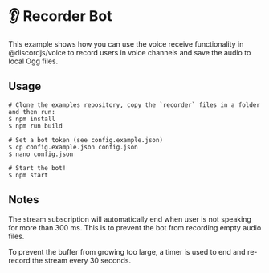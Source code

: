 # 👂 Recorder Bot

This example shows how you can use the voice receive functionality in @discordjs/voice to record users in voice channels
and save the audio to local Ogg files.

## Usage

```sh-session
# Clone the examples repository, copy the `recorder` files in a folder and then run:
$ npm install
$ npm run build

# Set a bot token (see config.example.json)
$ cp config.example.json config.json
$ nano config.json

# Start the bot!
$ npm start
```

## Notes

The stream subscription will automatically end when user is not speaking
for more than 300 ms. This is to prevent the bot from recording empty
audio files.

To prevent the buffer from growing too large, a timer is used to end and
re-record the stream every 30 seconds.
